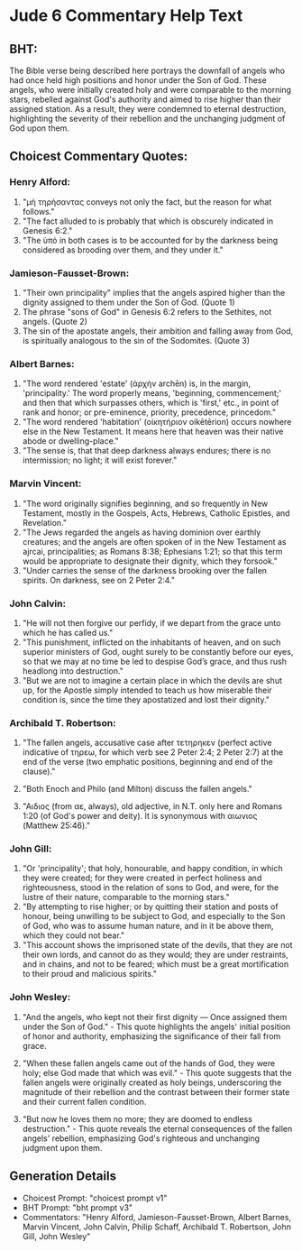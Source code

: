 # Jude 6 Commentary Help Text

## BHT:
The Bible verse being described here portrays the downfall of angels who had once held high positions and honor under the Son of God. These angels, who were initially created holy and were comparable to the morning stars, rebelled against God's authority and aimed to rise higher than their assigned station. As a result, they were condemned to eternal destruction, highlighting the severity of their rebellion and the unchanging judgment of God upon them.

## Choicest Commentary Quotes:
### Henry Alford:
1. "μὴ τηρήσαντας conveys not only the fact, but the reason for what follows."
2. "The fact alluded to is probably that which is obscurely indicated in Genesis 6:2."
3. "The ὑπό in both cases is to be accounted for by the darkness being considered as brooding over them, and they under it."

### Jamieson-Fausset-Brown:
1. "Their own principality" implies that the angels aspired higher than the dignity assigned to them under the Son of God. (Quote 1)
2. The phrase "sons of God" in Genesis 6:2 refers to the Sethites, not angels. (Quote 2)
3. The sin of the apostate angels, their ambition and falling away from God, is spiritually analogous to the sin of the Sodomites. (Quote 3)

### Albert Barnes:
1. "The word rendered 'estate' (ἀρχὴν archēn) is, in the margin, 'principality.' The word properly means, 'beginning, commencement;' and then that which surpasses others, which is 'first,' etc., in point of rank and honor; or pre-eminence, priority, precedence, princedom."
2. "The word rendered 'habitation' (οἰκητήριον oikētērion) occurs nowhere else in the New Testament. It means here that heaven was their native abode or dwelling-place."
3. "The sense is, that that deep darkness always endures; there is no intermission; no light; it will exist forever."

### Marvin Vincent:
1. "The word originally signifies beginning, and so frequently in New Testament, mostly in the Gospels, Acts, Hebrews, Catholic Epistles, and Revelation."
2. "The Jews regarded the angels as having dominion over earthly creatures; and the angels are often spoken of in the New Testament as ajrcai, principalities; as Romans 8:38; Ephesians 1:21; so that this term would be appropriate to designate their dignity, which they forsook."
3. "Under carries the sense of the darkness brooking over the fallen spirits. On darkness, see on 2 Peter 2:4."

### John Calvin:
1. "He will not then forgive our perfidy, if we depart from the grace unto which he has called us."
2. "This punishment, inflicted on the inhabitants of heaven, and on such superior ministers of God, ought surely to be constantly before our eyes, so that we may at no time be led to despise God’s grace, and thus rush headlong into destruction."
3. "But we are not to imagine a certain place in which the devils are shut up, for the Apostle simply intended to teach us how miserable their condition is, since the time they apostatized and lost their dignity."

### Archibald T. Robertson:
1. "The fallen angels, accusative case after τετηρηκεν (perfect active indicative of τηρεω, for which verb see 2 Peter 2:4; 2 Peter 2:7) at the end of the verse (two emphatic positions, beginning and end of the clause)." 

2. "Both Enoch and Philo (and Milton) discuss the fallen angels." 

3. "Αιδιος (from αε, always), old adjective, in N.T. only here and Romans 1:20 (of God's power and deity). It is synonymous with αιωνιος (Matthew 25:46)."

### John Gill:
1. "Or 'principality'; that holy, honourable, and happy condition, in which they were created; for they were created in perfect holiness and righteousness, stood in the relation of sons to God, and were, for the lustre of their nature, comparable to the morning stars."
2. "By attempting to rise higher; or by quitting their station and posts of honour, being unwilling to be subject to God, and especially to the Son of God, who was to assume human nature, and in it be above them, which they could not bear."
3. "This account shows the imprisoned state of the devils, that they are not their own lords, and cannot do as they would; they are under restraints, and in chains, and not to be feared; which must be a great mortification to their proud and malicious spirits."

### John Wesley:
1. "And the angels, who kept not their first dignity — Once assigned them under the Son of God." - This quote highlights the angels' initial position of honor and authority, emphasizing the significance of their fall from grace.

2. "When these fallen angels came out of the hands of God, they were holy; else God made that which was evil." - This quote suggests that the fallen angels were originally created as holy beings, underscoring the magnitude of their rebellion and the contrast between their former state and their current fallen condition.

3. "But now he loves them no more; they are doomed to endless destruction." - This quote reveals the eternal consequences of the fallen angels' rebellion, emphasizing God's righteous and unchanging judgment upon them.


## Generation Details
- Choicest Prompt: "choicest prompt v1"
- BHT Prompt: "bht prompt v3"
- Commentators: "Henry Alford, Jamieson-Fausset-Brown, Albert Barnes, Marvin Vincent, John Calvin, Philip Schaff, Archibald T. Robertson, John Gill, John Wesley"
